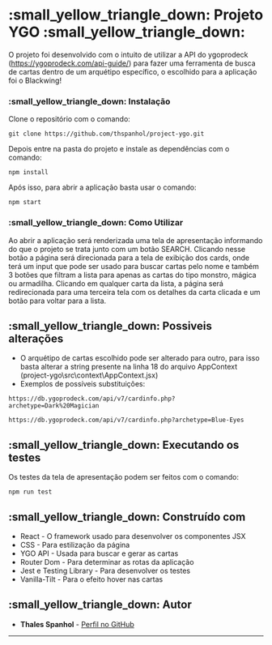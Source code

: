 # :small_yellow_triangle_down: Projeto YGO :small_yellow_triangle_down:

O projeto foi desenvolvido com o intuito de utilizar a API do ygoprodeck (https://ygoprodeck.com/api-guide/) para fazer uma ferramenta de busca de cartas dentro de um arquétipo específico, o escolhido para a aplicação foi o Blackwing!

### :small_yellow_triangle_down: Instalação

Clone o repositório com o comando:
```
git clone https://github.com/thspanhol/project-ygo.git
```

Depois entre na pasta do projeto e instale as dependências com o comando:
```
npm install
```

Após isso, para abrir a aplicação basta usar o comando:
```
npm start
```
### :small_yellow_triangle_down: Como Utilizar

Ao abrir a aplicação será renderizada uma tela de apresentação informando do que o projeto se trata junto com um botão SEARCH. Clicando nesse botão a página será direcionada para a tela de exibição dos cards, onde terá um input que pode ser usado para buscar cartas pelo nome e também 3 botões que filtram a lista para apenas as cartas do tipo monstro, mágica ou armadilha. Clicando em qualquer carta da lista, a página será redirecionada para uma terceira tela com os detalhes da carta clicada e um botão para voltar para a lista.

## :small_yellow_triangle_down: Possiveis alterações

* O arquétipo de cartas escolhido pode ser alterado para outro, para isso basta alterar a string presente na linha 18 do arquivo AppContext (project-ygo\src\context\AppContext.jsx)
* Exemplos de possíveis substituições:
```
https://db.ygoprodeck.com/api/v7/cardinfo.php?archetype=Dark%20Magician
```
```
https://db.ygoprodeck.com/api/v7/cardinfo.php?archetype=Blue-Eyes
```

## :small_yellow_triangle_down: Executando os testes

Os testes da tela de apresentação podem ser feitos com o comando:
```
npm run test
```

## :small_yellow_triangle_down: Construído com

* React - O framework usado para desenvolver os componentes JSX
* CSS - Para estilização da página
* YGO API - Usada para buscar e gerar as cartas
* Router Dom - Para determinar as rotas da aplicação
* Jest e Testing Library - Para desenvolver os testes
* Vanilla-Tilt - Para o efeito hover nas cartas

## :small_yellow_triangle_down: Autor

* **Thales Spanhol** - [Perfil no GitHub](https://https://github.com/thspanhol)

---